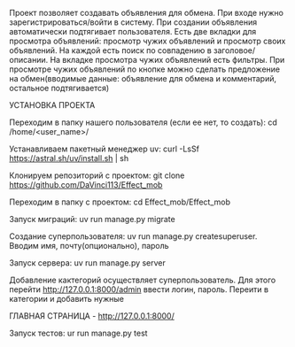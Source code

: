 Проект позволяет создавать объявления для обмена. При входе нужно зарегистрироваться/войти в систему. При создании объявления автоматически подтягивает пользователя. Есть две вкладки для просмотра объявлений: просмотр чужих объявлений и просмотр своих объявлений. На каждой есть поиск по совпадению в заголовое/описании. На вкладке просмотра чужих объявлений есть фильтры. При просмотре чужих объявлений по кнопке можно сделать предложение на обмен(вводимые данные: объявление для обмена и комментарий, остальное подтягивается)

УСТАНОВКА ПРОЕКТА

Переходим в папку нашего пользователя (если ее нет, то создать): cd /home/<user_name>/

Устанавливаем пакетный менеджер uv: curl -LsSf https://astral.sh/uv/install.sh | sh

Клонируем репозиторий с проектом: git clone https://github.com/DaVinci113/Effect_mob

Переходим в папку с проектом: cd Effect_mob/Effect_mob

Запуск миграций: uv run manage.py migrate

Создание суперпользователя: uv run manage.py createsuperuser.
Вводим имя, почту(опционально), пароль

Запуск сервера: uv run manage.py server

Добавление кактегорий осуществляет суперпользователь. Для этого перейти http://127.0.0.1:8000/admin
 ввести логин, пароль. Переити в категории и добавить нужные

ГЛАВНАЯ СТРАНИЦА - http://127.0.0.1:8000/

Запуск тестов: ur run manage.py test
